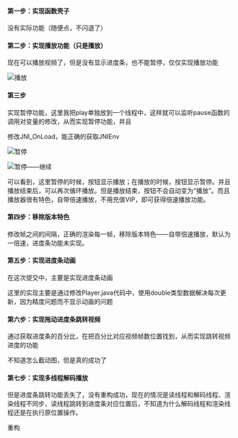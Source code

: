 #### 第一步：实现函数壳子

没有实际功能（随便点，不闪退了）



#### 第二步：实现播放功能（只是播放）

现在可以播放视频了，但是没有显示进度条，也不能暂停，仅仅实现播放功能

![播放](../XIAOMI/project/day2/image/impl_play.png)

#### 第三步

实现暂停功能，这里我把play单独放到一个线程中，这样就可以监听pause函数的调用对变量的修改，从而实现暂停功能，并且

修改JNI_OnLoad，能正确的获取JNIEnv

![暂停](../XIAOMI/project/day2/image/impl_pause.png)

![暂停——继续](../XIAOMI/project/day2/image/impl_pause1.png)

可以看到，这里暂停的时候，按钮显示播放；在播放的时候，按钮显示暂停。并且播放结束后，可以再次循环播放。但是播放结束，按钮不会自动变为“播放”。而且播放器很有特色，自带倍速播放，不用充值VIP，即可获得倍速播放功能。



#### 第四步：移除版本特色

修改帧之间的间隔，正确的渲染每一帧，移除版本特色——自带倍速播放，默认为一倍速，进度条功能未实现。



#### 第五步：实现进度条动画

在这次提交中，主要是实现进度条动画

这里的实现主要是通过修改Player.java代码中，使用double类型数据解决每次更新，因为精度问题而不显示动画的问题



#### 第六步：实现拖动进度条跳转视频

通过获取进度条的百分比，在把百分比对应视频帧数位置找到，从而实现跳转视频进度的功能

不知道怎么截动图，但是真的成功了



#### 第七步：实现多线程解码播放

但是进度条跳转功能丢失了，没有重构成功，现在的情况是读线程和解码线程、渲染线程不同步，读线程跳转到进度条对应位置后，不知道为什么解码线程和渲染线程还是在执行原位置操作。

重构